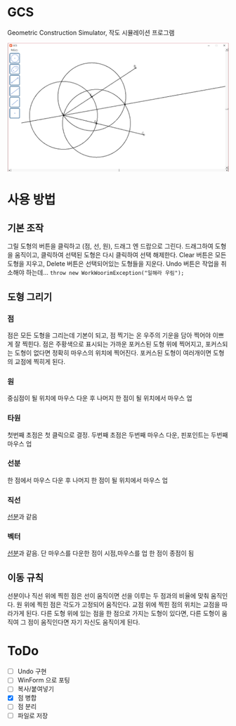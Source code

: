 # GCS
Geometric Construction Simulator, 작도 시뮬레이션 프로그램

![진행 상황](screenshot/sample2.PNG)

# 사용 방법

## 기본 조작

그릴 도형의 버튼을 클릭하고 (점, 선, 원), 드래그 엔 드랍으로 그린다.  드래그하여 도형을 움직이고, 클릭하여 선택된 도형은 다시 클릭하여 선택 해제한다.  Clear 버튼은 모든 도형을 지우고, Delete 버튼은 선택되어있는 도형들을 지운다.  Undo 버튼은 작업을 취소해야 하는데... `throw new WorkWoorimException("일해라 우림");`

## 도형 그리기

### 점

점은 모든 도형을 그리는데 기본이 되고, 점 찍기는 온 우주의 기운을 담아 찍어야 이쁘게 잘 찍힌다. 점은 주황색으로 표시되는 가까운 포커스된 도형 위에 찍어지고, 포커스되는 도형이 없다면 정확히 마우스의 위치에 찍어진다. 포커스된 도형이 여러개이면 도형의 교점에 찍히게 된다.

### 원

중심점이 될 위치에 마우스 다운 후 나머지 한 점이 될 위치에서 마우스 업

### 타원

첫번째 초점은 첫 클릭으로 결정. 두번째 초점은 두번째 마우스 다운, 핀포인트는 두번째 마우스 업

### 선분

한 점에서 마우스 다운 후 나머지 한 점이 될 위치에서 마우스 업

### 직선

[선분](#선분)과 같음

### 벡터

[선분](#선분)과 같음. 단 마우스를 다운한 점이 시점,마우스를 업 한 점이 종점이 됨

## 이동 규칙

선분이나 직선 위에 찍힌 점은 선이 움직이면 선을 이루는 두 점과의 비율에 맞춰 움직인다. 원 위에 찍힌 점은 각도가 고정되어 움직인다.  교점 위에 찍힌 점의 위치는 교점을 따라가게 된다.  다른 도형 위에 있는 점을 한 점으로 가지는 도형이 있다면, 다른 도형이 움직여 그 점이 움직인다면 자기 자신도 움직이게 된다.

# ToDo

- [ ] Undo 구현
- [ ] WinForm 으로 포팅
- [ ] 복사/붙여넣기
- [x] 점 병합
- [ ] 점 분리
- [ ] 파일로 저장

